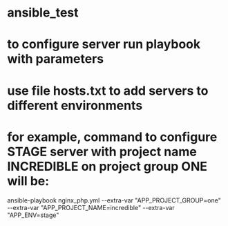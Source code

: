 # ansible_test
# to configure server run playbook with parameters
# use file hosts.txt to add servers to different environments
# for example, command to configure STAGE server with project name INCREDIBLE on project group ONE will be:
ansible-playbook nginx_php.yml --extra-var "APP_PROJECT_GROUP=one" --extra-var "APP_PROJECT_NAME=incredible" --extra-var "APP_ENV=stage"
